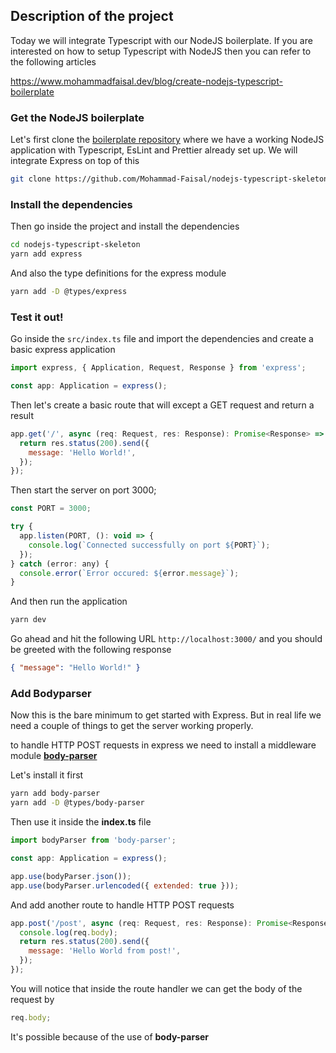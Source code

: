 ## Description of the project

Today we will integrate Typescript with our NodeJS boilerplate. If you are interested on how to setup Typescript with NodeJS then you can refer to the following articles

https://www.mohammadfaisal.dev/blog/create-nodejs-typescript-boilerplate

### Get the NodeJS boilerplate

Let's first clone the [boilerplate repository](https://github.com/Mohammad-Faisal/nodejs-typescript-skeleton) where we have a working NodeJS application with Typescript, EsLint and Prettier already set up.
We will integrate Express on top of this

```sh
git clone https://github.com/Mohammad-Faisal/nodejs-typescript-skeleton.git
```

### Install the dependencies

Then go inside the project and install the dependencies

```sh
cd nodejs-typescript-skeleton
yarn add express
```

And also the type definitions for the express module

```sh
yarn add -D @types/express
```

### Test it out!

Go inside the `src/index.ts` file and import the dependencies and create a basic express application

```js
import express, { Application, Request, Response } from 'express';

const app: Application = express();
```

Then let's create a basic route that will except a GET request and return a result

```js
app.get('/', async (req: Request, res: Response): Promise<Response> => {
  return res.status(200).send({
    message: 'Hello World!',
  });
});
```

Then start the server on port 3000;

```js
const PORT = 3000;

try {
  app.listen(PORT, (): void => {
    console.log(`Connected successfully on port ${PORT}`);
  });
} catch (error: any) {
  console.error(`Error occured: ${error.message}`);
}
```

And then run the application

```sh
yarn dev
```

Go ahead and hit the following URL `http://localhost:3000/` and you should be greeted with the following response

```json
{ "message": "Hello World!" }
```

### Add Bodyparser

Now this is the bare minimum to get started with Express. But in real life we need a couple of things to get the server working properly.

to handle HTTP POST requests in express we need to install a middleware module [**body-parser**](https://www.npmjs.com/package/body-parser)

Let's install it first

```sh
yarn add body-parser
yarn add -D @types/body-parser
```

Then use it inside the **index.ts** file

```js
import bodyParser from 'body-parser';

const app: Application = express();

app.use(bodyParser.json());
app.use(bodyParser.urlencoded({ extended: true }));
```

And add another route to handle HTTP POST requests

```js
app.post('/post', async (req: Request, res: Response): Promise<Response> => {
  console.log(req.body);
  return res.status(200).send({
    message: 'Hello World from post!',
  });
});
```

You will notice that inside the route handler we can get the body of the request by

```js
req.body;
```

It's possible because of the use of **body-parser**
